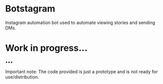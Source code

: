 # Botstagram
Instagram automation bot used to automate viewing stories and sending DMs.
# Work in progress...
•••

Important note: 
The code provided is just a prototype and is not ready for use/distribution.
